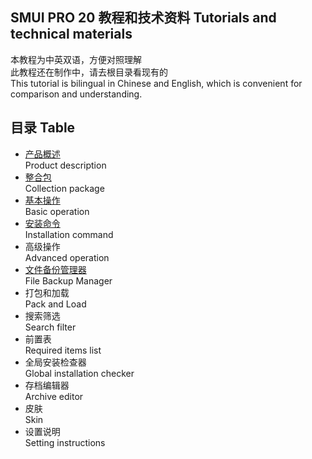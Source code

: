 ## SMUI PRO 20 教程和技术资料 Tutorials and technical materials
本教程为中英双语，方便对照理解  
此教程还在制作中，请去根目录看现有的  
This tutorial is bilingual in Chinese and English, which is convenient for comparison and understanding.

## 目录 Table
+ [产品概述](Product%20description.md)  
Product description
+ [整合包](Collection%20package.md)  
Collection package
+ [基本操作](Basic%20operation.md)  
Basic operation
+ [安装命令](Installation%20command.md)  
Installation command
+ 高级操作  
Advanced operation
+ [文件备份管理器](File%20Backup%20Manager.md)  
File Backup Manager
+ 打包和加载  
Pack and Load
+ 搜索筛选  
Search filter
+ 前置表  
Required items list
+ 全局安装检查器  
Global installation checker
+ 存档编辑器  
Archive editor
+ 皮肤  
Skin
+ 设置说明  
Setting instructions
